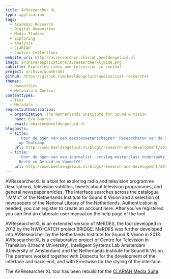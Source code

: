 ```yaml
---
title: AVResearcher XL
type: application
tags:
  - Academic Research
  - Digital Humanities
  - Media Studies
  - Exploring
  - Analysis
  - CLARIAH
  - Context Collections
website_url: http://avresearcher.clariah.beeldengeluid.nl
image: archive/applications/avresearcherxl_wide.png
subtitle: Exploring radio and television in context
project: archive/quamerdes
github: https://github.com/beeldengeluid/audiovisual-researcher
themes:
  - Humanities
  - Metadata & Context
contenttypes:
  - Text
  - Metadata
requestauthentication:
  - organization: The Netherlands Institute for Sound & Vision
    name: Eva Baaren
    email: ebaaren@beeldengeluid.nl
blogposts:
  - title:
      'Door de ogen van een geesteswetenschapper: Researchaton van de tool AVResearcherXL
      op Thatcamp'
    url: http://www.beeldengeluid.nl/blogs/research-and-development/201502/door-de-ogen-van-een-geesteswetenschapper-verslag
  - title:
      'Door de ogen van een journalist: verslag masterclass onderzoeksjournalistiek
      Beeld en Geluid en VondelCS'
    url: http://www.beeldengeluid.nl/blogs/research-and-development/201410/door-de-ogen-van-een-journalist-verslag-masterclass
---
```


AVResearcherXL is a tool for exploring radio and television programme descriptions, television subtitles, tweets about television programmes, and general newspaper articles. The interface searches across the catalogue "iMMix" of the Netherlands Institute for Sound & Vision and a selection of newspapers of the National Library of the Netherlands. Authentication is needed, you can register to create an account here. After you've registered you can find an elaborate user manual on the help page of the tool.

AVResearcherXL is an extended version of MeRDES, the tool developed in 2012 by the NWO-CATCH project BRIDGE. MeRDES was further developed into AVResearcher by the Netherlands Institute for Sound & Vision in 2013. AVResearcherXL is a collaborative project of Centre for Television in Transition (Utrecht University), Intelligent Systems Lab Amsterdam (University of Amsterdam) and the Netherlands Institute for Sound & Vision. The partners worked together with Dispectu for the development of the interface and back-end, and with Frontwise for the styling of the interface.

The AVResearcher XL tool has been rebuild for the [CLARIAH Media Suite](http://mediasuite.clariah.nl/).
